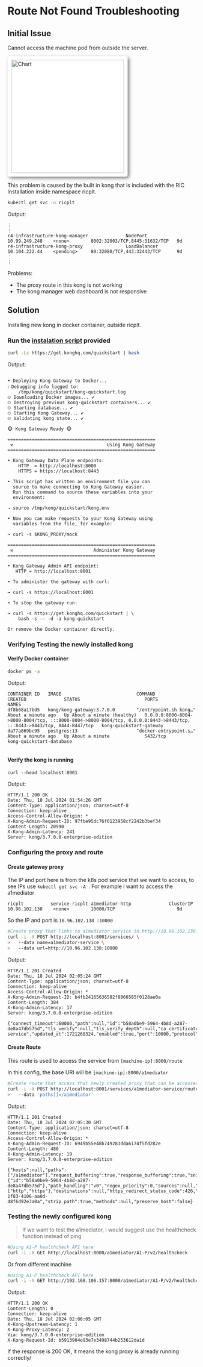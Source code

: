 # Route Not Found Troubleshooting

## Initial Issue
Cannot access the machine pod from outside the server.

 <img src="https://imgur.com/MIpma3p.png" alt="Chart" width="300" style="background-color: white; padding: 10px; border-radius: 5px; box-shadow: 4px 4px 10px rgba(0,0,0,0.5);">
 
 This problem is caused by the built in kong that is included with the RIC Installation inside namespace ricplt.

 ```sh
 kubectl get svc -n ricplt
 ```
 Output:
 ```
 ⋮
 ⋮
 r4-infrastructure-kong-manager              NodePort       10.99.249.248    <none>        8002:32003/TCP,8445:31632/TCP   9d
r4-infrastructure-kong-proxy                LoadBalancer   10.104.222.44    <pending>     80:32080/TCP,443:32443/TCP      9d
⋮
⋮
```
Problems:
- The proxy route in this kong is not working
- The kong manager web dashboard is not responsive

## Solution
Installing new kong in docker container, outside ricplt.

### Run the [instalation script](https://docs.konghq.com/gateway/latest/get-started/) provided
```sh
curl -Ls https://get.konghq.com/quickstart | bash
```
Output:
```

• Deploying Kong Gateway to Docker...
ℹ Debugging info logged to:
    /tmp/kong/quickstart/kong-quickstart.log
⏲︎ Downloading Docker images... ✔
⏲︎ Destroying previous kong-quickstart containers... ✔
⏲︎ Starting database... ✔
⏲︎ Starting Kong Gateway... ✔
⏲︎ Validating kong state... ✔

🐵 Kong Gateway Ready 🐵

=======================================================
 ⚒️                                   Using Kong Gateway
=======================================================

• Kong Gateway Data Plane endpoints:
    HTTP  = http://localhost:8000
    HTTPS = https://localhost:8443

• This script has written an environment file you can
  source to make connecting to Kong Gateway easier.
  Run this command to source these variables into your
  environment:

→ source /tmp/kong/quickstart/kong.env

• Now you can make requests to your Kong Gateway using
  variables from the file, for example:

→ curl -s $KONG_PROXY/mock

=======================================================
 ⚒️                              Administer Kong Gateway
=======================================================

• Kong Gateway Admin API endpoint:
   HTTP = http://localhost:8001

• To administer the gateway with curl:

→ curl -s https://localhost:8001

• To stop the gateway run:

→ curl -s https://get.konghq.com/quickstart | \
    bash -s -- -d -a kong-quickstart

Or remove the Docker container directly.
```

### Verifying Testing the newly installed kong
#### Verify Docker container
```sh
docker ps -a
```
Output:
```
CONTAINER ID   IMAGE                            COMMAND                  CREATED              STATUS                        PORTS                                                                                                                     NAMES
df8b68a17bd5   kong/kong-gateway:3.7.0.0        "/entrypoint.sh kong…"   About a minute ago   Up About a minute (healthy)   0.0.0.0:8000-8004->8000-8004/tcp, :::8000-8004->8000-8004/tcp, 0.0.0.0:8443->8443/tcp, :::8443->8443/tcp, 8444-8447/tcp   kong-quickstart-gateway
da77a869bc95   postgres:13                      "docker-entrypoint.s…"   About a minute ago   Up About a minute             5432/tcp                                                                                                                  kong-quickstart-database


```
#### Verify the kong is running
```
curl --head localhost:8001
```
Output:
```
HTTP/1.1 200 OK
Date: Thu, 18 Jul 2024 01:54:26 GMT
Content-Type: application/json; charset=utf-8
Connection: keep-alive
Access-Control-Allow-Origin: *
X-Kong-Admin-Request-ID: 97fbe95dc76f0123958cf2242b3bef34
Content-Length: 20990
X-Kong-Admin-Latency: 241
Server: kong/3.7.0.0-enterprise-edition
```

### Configuring the proxy and route

#### Create gateway proxy
The IP and port here is from the k8s pod service that we want to access, to see IPs use `kubectl get svc -A `. For example i want to access the a1mediator
```
ricplt          service-ricplt-a1mediator-http              ClusterIP      10.96.102.138    <none>        10000/TCP                       9d
```
So the IP and port is `10.96.102.138 :10000`


```sh
#Create proxy that links to a1mediator service in http://10.96.102.138:10000
curl -i -X POST http://localhost:8001/services/ \
>   --data name=a1mediator-service \
>   --data url=http://10.96.102.138:10000
```
Output:
```
HTTP/1.1 201 Created
Date: Thu, 18 Jul 2024 02:05:24 GMT
Content-Type: application/json; charset=utf-8
Connection: keep-alive
Access-Control-Allow-Origin: *
X-Kong-Admin-Request-ID: b4fb24165636582f8866585f0128ae0a
Content-Length: 384
X-Kong-Admin-Latency: 17
Server: kong/3.7.0.0-enterprise-edition

{"connect_timeout":60000,"path":null,"id":"b58a0be9-5964-4b8d-a287-de8a47db575d","tls_verify":null,"tls_verify_depth":null,"ca_certificates":null,"created_at":1721268324,"name":"a1mediator-service","updated_at":1721268324,"enabled":true,"port":10000,"protocol":"http","client_certificate":null,"retries":5,"host":"10.96.102.138","tags":null,"write_timeout":60000,"read_timeout":60000}
```

#### Create Route
This route is used to access the service from `[machine-ip]:8000/route`

In this config, the base URI will be `[machine-ip]:8000/a1mediator`
```sh
#Create route that access that newly created proxy that can be accessed from localhost:8000/a1mediator
curl -i -X POST http://localhost:8001/services/a1mediator-service/routes \
>   --data 'paths[]=/a1mediator'
```
Output:
```
HTTP/1.1 201 Created
Date: Thu, 18 Jul 2024 02:05:30 GMT
Content-Type: application/json; charset=utf-8
Connection: keep-alive
Access-Control-Allow-Origin: *
X-Kong-Admin-Request-ID: 6949b55e48b749283dda6174f5fd282e
Content-Length: 480
X-Kong-Admin-Latency: 19
Server: kong/3.7.0.0-enterprise-edition

{"hosts":null,"paths":["/a1mediator"],"request_buffering":true,"response_buffering":true,"snis":null,"tags":null,"created_at":1721268330,"name":null,"updated_at":1721268330,"service":{"id":"b58a0be9-5964-4b8d-a287-de8a47db575d"},"path_handling":"v0","regex_priority":0,"sources":null,"headers":null,"protocols":["http","https"],"destinations":null,"https_redirect_status_code":426,"id":"3af97add-1f83-4106-aa0d-48f6d92e3a0a","strip_path":true,"methods":null,"preserve_host":false}
```

### Testing the newly configured kong
>If we want to test the a1mediator, i would suggest use the healthcheck function instead of ping
```sh
#Using A1-P healthcheck API here
curl -i -X GET http://localhost:8000/a1mediator/A1-P/v2/healthcheck
```

Or from different machine
```sh
#Using A1-P healthcheck API here
curl -i -X GET http://192.168.106.157:8000/a1mediator/A1-P/v2/healthcheck
```
Output:
```
HTTP/1.1 200 OK
Content-Length: 0
Connection: keep-alive
Date: Thu, 18 Jul 2024 02:06:05 GMT
X-Kong-Upstream-Latency: 1
X-Kong-Proxy-Latency: 2
Via: kong/3.7.0.0-enterprise-edition
X-Kong-Request-Id: b5913904e93e7e3498744b253612da1d
```
If the response is 200 OK, it means the kong proxy is already running correctly/
